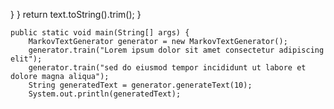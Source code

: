    }
        }
        return text.toString().trim();
    }

    public static void main(String[] args) {
        MarkovTextGenerator generator = new MarkovTextGenerator();
        generator.train("Lorem ipsum dolor sit amet consectetur adipiscing elit");
        generator.train("sed do eiusmod tempor incididunt ut labore et dolore magna aliqua");
        String generatedText = generator.generateText(10);
        System.out.println(generatedText);
